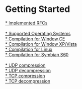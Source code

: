 # Getting Started #

[\* Implemented RFCs](Compliance.md)<br>
<br>
<a href='Supported__OS.md'>* Supported Operating Systems</a><br>
<a href='Compilation__WinCE.md'>* Compilation for Window CE</a><br>
<a href='Compilation__Win32.md'>* Compilation for Window XP/Vista</a><br>
<a href='Compilation_Linux.md'>* Compilation for Linux</a><br>
<a href='Compilation_Symbian.md'>* Compilation for Symbian S60</a><br>
<br>
<a href='UDP_Compression.md'>* UDP compression</a><br>
<a href='UDP_DECOMPRESSION.md'>* UDP decompression</a><br>
<a href='TCP_Compression.md'>* TCP compression</a><br>
<a href='TCP_DeCompression.md'>* TCP decompression</a><br>